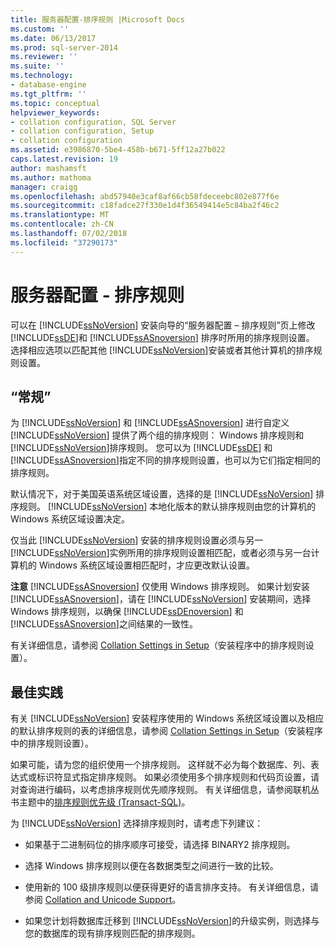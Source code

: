 ```yaml
---
title: 服务器配置-排序规则 |Microsoft Docs
ms.custom: ''
ms.date: 06/13/2017
ms.prod: sql-server-2014
ms.reviewer: ''
ms.suite: ''
ms.technology:
- database-engine
ms.tgt_pltfrm: ''
ms.topic: conceptual
helpviewer_keywords:
- collation configuration, SQL Server
- collation configuration, Setup
- collation configuration
ms.assetid: e3986870-5be4-458b-b671-5ff12a27b022
caps.latest.revision: 19
author: mashamsft
ms.author: mathoma
manager: craigg
ms.openlocfilehash: abd57940e3caf8af66cb58fdeceebc802e877f6e
ms.sourcegitcommit: c18fadce27f330e1d4f36549414e5c84ba2f46c2
ms.translationtype: MT
ms.contentlocale: zh-CN
ms.lasthandoff: 07/02/2018
ms.locfileid: "37290173"
---
```

# <a name="server-configuration---collation"></a>服务器配置 - 排序规则
  可以在 [!INCLUDE[ssNoVersion](../../includes/ssnoversion-md.md)] 安装向导的“服务器配置 – 排序规则”页上修改[!INCLUDE[ssDE](../../includes/ssde-md.md)]和 [!INCLUDE[ssASnoversion](../../includes/ssasnoversion-md.md)] 排序时所用的排序规则设置。 选择相应选项以匹配其他 [!INCLUDE[ssNoVersion](../../includes/ssnoversion-md.md)]安装或者其他计算机的排序规则设置。  
  
## <a name="options"></a>“常规”  
 为 [!INCLUDE[ssNoVersion](../../includes/ssnoversion-md.md)] 和 [!INCLUDE[ssASnoversion](../../includes/ssasnoversion-md.md)] 进行自定义  
 [!INCLUDE[ssNoVersion](../../includes/ssnoversion-md.md)] 提供了两个组的排序规则： Windows 排序规则和[!INCLUDE[ssNoVersion](../../includes/ssnoversion-md.md)]排序规则。 您可以为 [!INCLUDE[ssDE](../../includes/ssde-md.md)] 和 [!INCLUDE[ssASnoversion](../../includes/ssasnoversion-md.md)]指定不同的排序规则设置，也可以为它们指定相同的排序规则。  
  
 默认情况下，对于美国英语系统区域设置，选择的是 [!INCLUDE[ssNoVersion](../../includes/ssnoversion-md.md)] 排序规则。 [!INCLUDE[ssNoVersion](../../includes/ssnoversion-md.md)] 本地化版本的默认排序规则由您的计算机的 Windows 系统区域设置决定。  
  
 仅当此 [!INCLUDE[ssNoVersion](../../includes/ssnoversion-md.md)] 安装的排序规则设置必须与另一 [!INCLUDE[ssNoVersion](../../includes/ssnoversion-md.md)]实例所用的排序规则设置相匹配，或者必须与另一台计算机的 Windows 系统区域设置相匹配时，才应更改默认设置。  
  
 **注意** [!INCLUDE[ssASnoversion](../../includes/ssasnoversion-md.md)] 仅使用 Windows 排序规则。 如果计划安装 [!INCLUDE[ssASnoversion](../../includes/ssasnoversion-md.md)]，请在 [!INCLUDE[ssNoVersion](../../includes/ssnoversion-md.md)] 安装期间，选择 Windows 排序规则，以确保 [!INCLUDE[ssDEnoversion](../../includes/ssdenoversion-md.md)] 和 [!INCLUDE[ssASnoversion](../../includes/ssasnoversion-md.md)]之间结果的一致性。  
  
 有关详细信息，请参阅 [Collation Settings in Setup](http://go.microsoft.com/fwlink/?LinkId=190977)（安装程序中的排序规则设置）。  
  
## <a name="best-practices"></a>最佳实践  
 有关 [!INCLUDE[ssNoVersion](../../includes/ssnoversion-md.md)] 安装程序使用的 Windows 系统区域设置以及相应的默认排序规则的表的详细信息，请参阅 [Collation Settings in Setup](http://go.microsoft.com/fwlink/?LinkId=190977)（安装程序中的排序规则设置）。  
  
 如果可能，请为您的组织使用一个排序规则。 这样就不必为每个数据库、列、表达式或标识符显式指定排序规则。 如果必须使用多个排序规则和代码页设置，请对查询进行编码，以考虑排序规则优先顺序规则。 有关详细信息，请参阅联机丛书主题中的[排序规则优先级 (Transact-SQL)](/sql/t-sql/statements/collation-precedence-transact-sql)。  
  
 为 [!INCLUDE[ssNoVersion](../../includes/ssnoversion-md.md)] 选择排序规则时，请考虑下列建议：  
  
-   如果基于二进制码位的排序顺序可接受，请选择 BINARY2 排序规则。  
  
-   选择 Windows 排序规则以便在各数据类型之间进行一致的比较。  
  
-   使用新的 100 级排序规则以便获得更好的语言排序支持。 有关详细信息，请参阅 [Collation and Unicode Support](../../relational-databases/collations/collation-and-unicode-support.md)。  
  
-   如果您计划将数据库迁移到 [!INCLUDE[ssNoVersion](../../includes/ssnoversion-md.md)]的升级实例，则选择与您的数据库的现有排序规则匹配的排序规则。  
  
  
